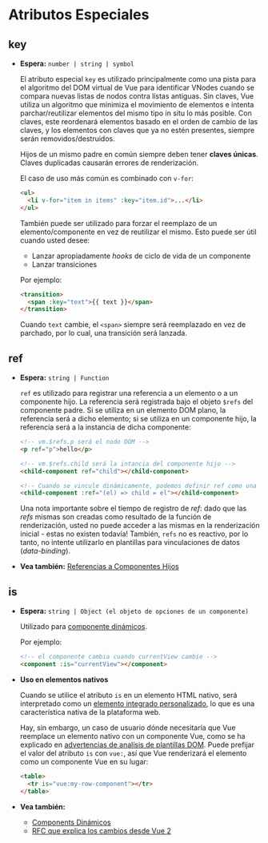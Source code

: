 # Atributos Especiales

## key

- **Espera:** `number | string | symbol`

  El atributo especial `key` es utilizado principalmente como una pista para el algoritmo del DOM virtual de Vue para identificar VNodes cuando se compara nuevas listas de nodos contra listas antiguas. Sin claves, Vue utiliza un algoritmo que minimiza el movimiento de elementos e intenta parchar/reutilizar elementos del mismo tipo in situ lo más posible. Con claves, este reordenará elementos basado en el orden de cambio de las claves, y los elementos con claves que ya no estén presentes, siempre serán removidos/destruidos.

  Hijos de un mismo padre en común siempre deben tener **claves únicas**. Claves duplicadas causarán errores de renderización.

  El caso de uso más común es combinado con `v-for`:

  ```html
  <ul>
    <li v-for="item in items" :key="item.id">...</li>
  </ul>
  ```

  También puede ser utilizado para forzar el reemplazo de un elemento/componente en vez de reutilizar el mismo. Esto puede ser útil cuando usted desee:

  - Lanzar apropiadamente _hooks_ de ciclo de vida de un componente
  - Lanzar transiciones

  Por ejemplo:

  ```html
  <transition>
    <span :key="text">{{ text }}</span>
  </transition>
  ```

  Cuando `text` cambie, el `<span>` siempre será reemplazado en vez de parchado, por lo cual, una transición será lanzada.

## ref

- **Espera:** `string | Function`

  `ref` es utilizado para registrar una referencia a un elemento o a un componente hijo. La referencia será registrada bajo el objeto `$refs` del componente padre. Si se utiliza en un elemento DOM plano, la referencia será a dicho elemento; si se utiliza en un componente hijo, la referencia será a la instancia de dicha componente:

  ```html
  <!-- vm.$refs.p será el nodo DOM -->
  <p ref="p">hello</p>

  <!-- vm.$refs.child será la intancia del componente hijo -->
  <child-component ref="child"></child-component>

  <!-- Cuando se vincule dinámicamente, podemos definir ref como una función callback, pasando el elemento o la instancia de componente explícitamente -->
  <child-component :ref="(el) => child = el"></child-component>
  ```

  Una nota importante sobre el tiempo de registro de _ref_: dado que las _refs_ mismas son creadas como resultado de la función de renderización, usted no puede acceder a las mismas en la renderización inicial - estas no existen todavía! También, `refs` no es reactivo, por lo tanto, no intente utilizarlo en plantillas para vinculaciones de datos (_data-binding_).

- **Vea también:** [Referencias a Componentes Hijos](../guide/component-template-refs.html)

## is

- **Espera:** `string | Object (el objeto de opciones de un componente)`

  Utilizado para [componente dinámicos](../guide/component-dynamic-async.html).

  Por ejemplo:

  ```html
  <!-- el componente cambia cuando currentView cambie -->
  <component :is="currentView"></component>
  ```

- **Uso en elementos nativos** <Badge text="3.1+" />

  Cuando se utilice el atributo `is` en un elemento HTML nativo, será interpretado como un [elemento integrado personalizado](https://html.spec.whatwg.org/multipage/custom-elements.html#custom-elements-customized-builtin-example), lo que es una característica nativa de la plataforma web.

  Hay, sin embargo, un caso de usuario dónde necesitaría que Vue reemplace un elemento nativo con un componente Vue, como se ha explicado en [advertencias de analísis de plantillas DOM](/guide/component-basics.html#dom-template-parsing-caveats). Puede prefijar el valor del atributo `is` con `vue:`, así que Vue renderizará el elemento como un componente Vue en su lugar:

  ```html
  <table>
    <tr is="vue:my-row-component"></tr>
  </table>
  ```

- **Vea también:**
  - [Components Dinámicos](../guide/component-dynamic-async.html)
  - [RFC que explica los cambios desde Vue 2](https://github.com/vuejs/rfcs/blob/master/active-rfcs/0027-custom-elements-interop.md#customized-built-in-elements)
